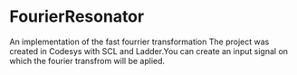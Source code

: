 # FourierResonator
An implementation of the fast fourrier transformation The project was created in Codesys with SCL and Ladder.You can create an input signal on which the fourier transfrom will be aplied.

